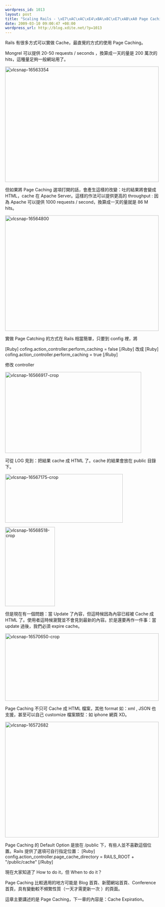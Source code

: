 ```yaml
--- 
wordpress_id: 1013
layout: post
title: "Scaling Rails - \xE7\xAC\xAC\xE4\xBA\x8C\xE7\xAB\xA0 Page Caching"
date: 2009-03-10 09:00:47 +08:00
wordpress_url: http://blog.xdite.net/?p=1013
---
```

Rails 有很多方式可以實做 Cache，最直覺的方式的使用 Page Caching。

Mongrel 可以提供 20-50 requests  / seconds ，換算成一天的量是 200 萬次的 hits，這種量足夠一般網站用了。

<a href="http://www.flickr.com/photos/xdite/3336418862/" title="Flickr 上 xdite 的 vlcsnap-16563354"><img src="http://farm4.static.flickr.com/3301/3336418862_472caaf04e.jpg" width="500" height="375" alt="vlcsnap-16563354" /></a>

但如果將 Page Caching 選項打開的話，會產生這樣的改變：吐的結果將會變成  HTML，cache 在 Apache Server。這樣的作法可以提供更高的 throughput : 因為 Apache 可以提供 1000 requests / second，換算成一天的量就是 86 M hits。

<a href="http://www.flickr.com/photos/xdite/3336419016/" title="Flickr 上 xdite 的 vlcsnap-16564800"><img src="http://farm4.static.flickr.com/3602/3336419016_fc28810014.jpg" width="500" height="375" alt="vlcsnap-16564800" /></a>

實做 Page Catching 的方式在 Rails 相當簡單，只要到 config 裡，將

[Ruby]
cofing.action_controller.perform_caching = false
[/Ruby] 
改成
[Ruby]
cofing.action_controller.perform_caching = true
[/Ruby] 

修改 controller 

<a href="http://www.flickr.com/photos/xdite/3336431520/" title="Flickr 上 xdite 的 vlcsnap-16566917-crop"><img src="http://farm4.static.flickr.com/3376/3336431520_c978a1a492.jpg" width="443" height="263" alt="vlcsnap-16566917-crop" /></a>

可從 LOG 見到：把結果 cache 成 HTML 了。cache 的結果會放在 public 目錄下。

<a href="http://www.flickr.com/photos/xdite/3336434870/" title="Flickr 上 xdite 的 vlcsnap-16567175-crop"><img src="http://farm4.static.flickr.com/3626/3336434870_c80df6350c.jpg" width="383" height="158" alt="vlcsnap-16567175-crop" /></a>

<a href="http://www.flickr.com/photos/xdite/3336437696/" title="Flickr 上 xdite 的 vlcsnap-16568518-crop"><img src="http://farm4.static.flickr.com/3634/3336437696_2cbdba0118.jpg" width="162" height="257" alt="vlcsnap-16568518-crop" /></a>

但是現在有一個問題：當 Update 了內容，但這時候因為內容已經被 Cache 成  HTML 了。使用者這時候瀏覽並不會見到最新的內容。於是還要再作一件事：當 update 過後，我們必須 expire cache。

<a href="http://www.flickr.com/photos/xdite/3336436176/" title="Flickr 上 xdite 的 vlcsnap-16570650-crop"><img src="http://farm4.static.flickr.com/3642/3336436176_648eb4e25d.jpg" width="500" height="219" alt="vlcsnap-16570650-crop" /></a>

Page Caching 不只可 Cache 成 HTML 檔案，其他 format 如：xml , JSON 也支援，甚至可以自己 customize 檔案類型：如 iphone 網頁 XD。

<a href="http://www.flickr.com/photos/xdite/3335585029/" title="Flickr 上 xdite 的 vlcsnap-16572682"><img src="http://farm4.static.flickr.com/3361/3335585029_4c95f8e5f5.jpg" width="500" height="375" alt="vlcsnap-16572682" /></a>

Page Caching 的 Default Option 是放在 /public 下，有些人並不喜歡這個位置。Rails 提供了選項可自行指定位置：
[Ruby] 
config.action_controller.page_cache_directory = RAILS_ROOT + "/public/cache"
[/Ruby]

現在大家知道了 How to do it，但 When to do it？

Page Caching 比較適用的地方可能是  Blog 首頁、新聞網站首頁、Conference 首頁，具有變動較不頻繁性質（一天才需更新一次 ）的頁面。 

這章主要講述的是 Page Caching，下一章的內容是：Cache Expiration。

